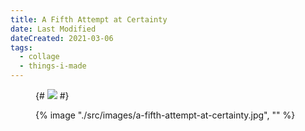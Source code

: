 ```yaml
---
title: A Fifth Attempt at Certainty
date: Last Modified
dateCreated: 2021-03-06
tags:
  - collage
  - things-i-made
---
```

<figure>

{# ![](images/a-fifth-attempt-at-certainty.jpg) #}

{% image "./src/images/a-fifth-attempt-at-certainty.jpg", "" %}

</figure>
